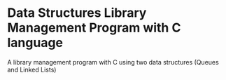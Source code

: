 # Data Structures Library Management Program with C language
A library management program with C using two data structures (Queues and Linked Lists)

